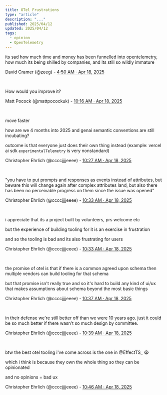 ```yaml
---
title: OTel Frustrations
type: "article"
description: "..."
published: 2025/04/12
updated: 2025/04/12
tags:
  - opinion
  - OpenTelemetry
---
```


its sad how much time and money has been funnelled into opentelemetry, how much its being shilled by companies, and its still so wildly immature

<span style="font:monospace">David Cramer (@zeeg) - [4:50 AM · Apr 18, 2025](https://x.com/zeeg/status/1913062466507956593)</span>

<br />

How would you improve it?

Matt Pocock (@mattpocockuk) - [10:16 AM · Apr 18, 2025](https://x.com/mattpocockuk/status/1913144580322525407)

<br />

move faster

how are we 4 months into 2025 and genai semantic conventions are still incubating?

outcome is that everyone just does their own thing instead (example: vercel ai sdk `experimentalTelemetry` is very nonstandard)

Christopher Ehrlich (@ccccjjjjeeee) - [10:27 AM · Apr 18, 2025](https://x.com/ccccjjjjeeee/status/1913147336873693527)

<br />

"you have to put prompts and responses as events instead of attributes, but beware this will change again after complex attributes land, but also there has been no perceivable progress on them since the issue was opened"

Christopher Ehrlich (@ccccjjjjeeee) - [10:33 AM · Apr 18, 2025](https://x.com/ccccjjjjeeee/status/1913148754779156649)

<br />

i appreciate that its a project built by volunteers, prs welcome etc

but the experience of building tooling for it is an exercise in frustration

and so the tooling is bad and its also frustrating for users

Christopher Ehrlich (@ccccjjjjeeee) - [10:33 AM · Apr 18, 2025](https://x.com/ccccjjjjeeee/status/1913148919443345853)

<br />

the promise of otel is that if there is a common agreed upon schema then multiple vendors can build tooling for that schema

but that promise isn't really true and so it's hard to build any kind of ui/ux that makes assumptions about schema beyond the most basic things

Christopher Ehrlich (@ccccjjjjeeee) - [10:37 AM · Apr 18, 2025](https://x.com/ccccjjjjeeee/status/1913149948264095872)

<br />

in their defense we're still better off than we were 10 years ago. just it could be so much better if there wasn't so much design by committee.

Christopher Ehrlich (@ccccjjjjeeee) - [10:39 AM · Apr 18, 2025](https://x.com/ccccjjjjeeee/status/1913150279945511263)

<br />

btw the best otel tooling i've come across is the one in 
@EffectTS_ 😭

which i think is because they own the whole thing so they can be opinionated

and no opinions = bad ux

Christopher Ehrlich (@ccccjjjjeeee) - [10:46 AM · Apr 18, 2025](https://x.com/ccccjjjjeeee/status/1913152259480756246)
